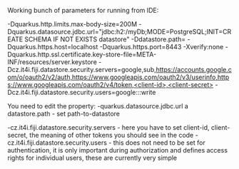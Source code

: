 Working bunch of parameters for running from IDE:

-Dquarkus.http.limits.max-body-size=200M 
-Dquarkus.datasource.jdbc.url="jdbc:h2:<path-to-datastore>/myDb;MODE=PostgreSQL;INIT=CREATE SCHEMA IF NOT EXISTS datastore" 
-Ddatastore.path=<path-to-datastore> 
-Dquarkus.https.host=localhost 
-Dquarkus.https.port=8443 -Xverify:none 
-Dquarkus.http.ssl.certificate.key-store-file=META-INF/resources/server.keystore 
-Dcz.it4i.fiji.datastore.security.servers=google,sub,https://accounts.google.com/o/oauth2/v2/auth,https://www.googleapis.com/oauth2/v3/userinfo,https://www.googleapis.com/oauth2/v4/token,<client-id>,<client-secret> 
-Dcz.it4i.fiji.datastore.security.users=google:<user-id-in-google>:<local-user-id>:write



You need to edit the property:
-quarkus.datasource.jdbc.url a datastore.path - set path-to-datastore

-cz.it4i.fiji.datastore.security.servers - here you have to set client-id, client-secret, the meaning of other tokens you should see in the code
-cz.it4i.fiji.datastore.security.users - this does not need to be set for authentication, it is only important during authorization and defines access rights for individual users, these are currently very simple

